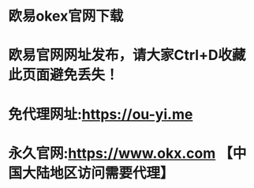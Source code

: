 # 欧易okex官网下载

# 欧易官网网址发布，请大家Ctrl+D收藏此页面避免丢失！

# 免代理网址:https://ou-yi.me

# 永久官网:https://www.okx.com 【中国大陆地区访问需要代理】

